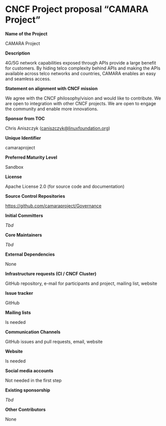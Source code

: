 # **CNCF Project proposal “CAMARA Project”**

**Name of the Project**

CAMARA Project

**Description**

4G/5G network capabilities exposed through APIs provide a large benefit for customers. By hiding telco complexity behind APIs and making the APIs available across telco networks and countries, CAMARA enables an easy and seamless access.

**Statement on alignment with CNCF mission**

We agree with the CNCF philosophy/vision and would like to contribute.
We are open to integration with other CNCF projects.
We are open to engage the community and enable more innovations.

**Sponsor from TOC**

Chris Aniszczyk (<caniszczyk@linuxfoundation.org>)

**Unique Identifier**

camaraproject

**Preferred Maturity Level**

Sandbox

**License**

Apache License 2.0 (for source code and documentation)

**Source Control Repositories**

<https://github.com/camaraproject/Governance>

**Initial Committers**

_Tbd_

**Core Maintainers**

_Tbd_

**External Dependencies**

None

**Infrastructure requests (CI / CNCF Cluster)**

GitHub repository, e-mail for participants and project, mailing list, website

**Issue tracker**

GitHub

**Mailing lists**

Is needed

**Communication Channels**

GitHub issues and pull requests, email, website

**Website**

Is needed

**Social media accounts**

Not needed in the first step

**Existing sponsorship**

_Tbd_

**Other Contributors**

None
